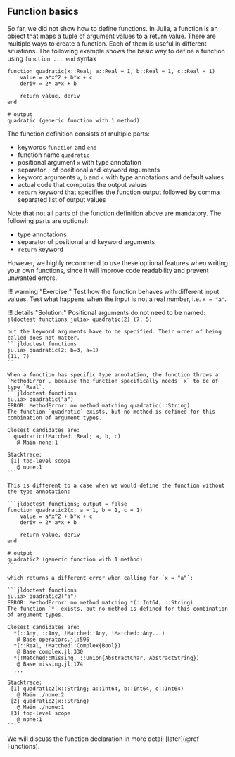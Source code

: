 ## Function basics

So far, we did not show how to define functions. In Julia, a function is an object that maps a tuple of argument values to a return value. There are multiple ways to create a function. Each of them is useful in different situations. The following example shows the basic way to define a function using `function ... end` syntax 

```jldoctest functions; output = false
function quadratic(x::Real; a::Real = 1, b::Real = 1, c::Real = 1)
    value = a*x^2 + b*x + c 
    deriv = 2* a*x + b

    return value, deriv
end

# output
quadratic (generic function with 1 method)
```

The function definition consists of multiple parts:

- keywords `function` and `end`
- function name `quadratic`
- positional argument `x` with type annotation
- separator `;` of positional and keyword arguments  
- keyword arguments `a`, `b` and `c` with type annotations and default values
- actual code that computes the output values
- `return` keyword that specifies the function output followed by comma separated list of output values

Note that not all parts of the function definition above are mandatory. The following parts are optional:

- type annotations
- separator of positional and keyword arguments
- `return` keyword

However, we highly recommend to use these optional features when writing your own functions, since it will improve code readability and prevent unwanted errors.

!!! warning "Exercise:"
    Test how the function behaves with different input values. Test what happens when the input is not a real number, i.e. `x = "a"`.

!!! details "Solution:"
    Positional arguments do not need to be named:
    ```jldoctest functions
    julia> quadratic(2)
    (7, 5)
    ```

    but the keyword arguments have to be specified. Their order of being called does not matter.
    ```jldoctest functions
    julia> quadratic(2; b=3, a=1)
    (11, 7)
    ```

    When a function has specific type annotation, the function throws a `MethodError`, because the function specifically needs `x` to be of type `Real`.
    ```jldoctest functions
    julia> quadratic("a")
    ERROR: MethodError: no method matching quadratic(::String)
    The function `quadratic` exists, but no method is defined for this combination of argument types.

    Closest candidates are:
      quadratic(!Matched::Real; a, b, c)
       @ Main none:1

    Stacktrace:
     [1] top-level scope
       @ none:1
    ```

    This is different to a case when we would define the function without the type annotation:

    ```jldoctest functions; output = false
    function quadratic2(x; a = 1, b = 1, c = 1)
        value = a*x^2 + b*x + c 
        deriv = 2* a*x + b

        return value, deriv
    end

    # output
    quadratic2 (generic function with 1 method)
    ```
    
    which returns a different error when calling for `x = "a"`:

    ```jldoctest functions
    julia> quadratic2("a")
    ERROR: MethodError: no method matching *(::Int64, ::String)
    The function `*` exists, but no method is defined for this combination of argument types.

    Closest candidates are:
      *(::Any, ::Any, !Matched::Any, !Matched::Any...)
       @ Base operators.jl:596
      *(::Real, !Matched::Complex{Bool})
       @ Base complex.jl:330
      *(!Matched::Missing, ::Union{AbstractChar, AbstractString})
       @ Base missing.jl:174
      ...

    Stacktrace:
     [1] quadratic2(x::String; a::Int64, b::Int64, c::Int64)
       @ Main ./none:2
     [2] quadratic2(x::String)
       @ Main ./none:1
     [3] top-level scope
       @ none:1
    ```

We will discuss the function declaration in more detail [later](@ref Functions).